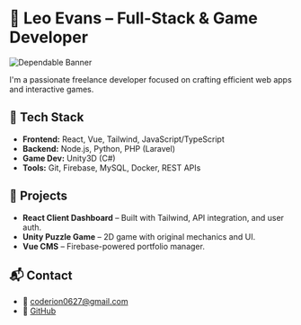 # 👋 Leo Evans – Full-Stack & Game Developer

![Dependable Banner](./assets/dependable-banner.png)

I'm a passionate freelance developer focused on crafting efficient web apps and interactive games.

## 🧰 Tech Stack
- **Frontend:** React, Vue, Tailwind, JavaScript/TypeScript
- **Backend:** Node.js, Python, PHP (Laravel)
- **Game Dev:** Unity3D (C#)
- **Tools:** Git, Firebase, MySQL, Docker, REST APIs

## 🚀 Projects
- **React Client Dashboard** – Built with Tailwind, API integration, and user auth.
- **Unity Puzzle Game** – 2D game with original mechanics and UI.
- **Vue CMS** – Firebase-powered portfolio manager.

## 📬 Contact
- 📧 coderion0627@gmail.com
- 🔗 [GitHub](https://github.com/leo-evans)
